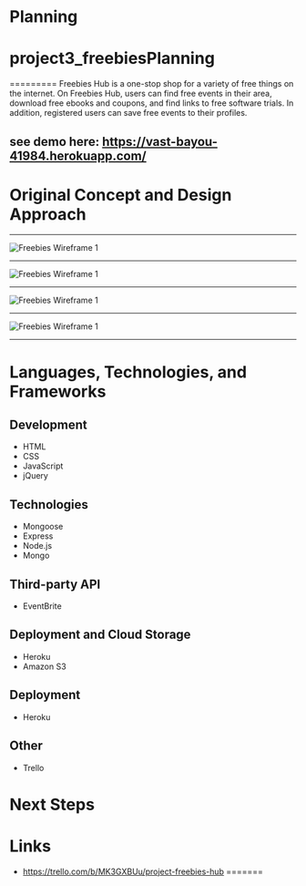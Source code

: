 Planning
=======
# project3_freebiesPlanning
=========
Freebies Hub is a one-stop shop for a variety of free things on the internet. On Freebies Hub, users can find free events in their area, download free ebooks and coupons, and find links to free software trials. In addition, registered users can save free events to their profiles.

## see demo here: https://vast-bayou-41984.herokuapp.com/

Original Concept and Design Approach
====================================
___
![Freebies Wireframe 1](./Freebies_Wireframe_1.png)
___
![Freebies Wireframe 1](./Freebies_Wireframe_2.png)
___
![Freebies Wireframe 1](./Freebies_Wireframe_3.png)
___
![Freebies Wireframe 1](./Freebies_Wireframe_4.png)
___


Languages, Technologies, and Frameworks
======================================
Development
------------

* HTML
* CSS
* JavaScript
* jQuery

Technologies
------------
* Mongoose
* Express
* Node.js
* Mongo


Third-party API
----------------
* EventBrite

Deployment and Cloud Storage
----------
* Heroku
* Amazon S3

Deployment
----------
* Heroku

Other
------
* Trello

Next Steps
===========

Links
===========
* https://trello.com/b/MK3GXBUu/project-freebies-hub
=======

